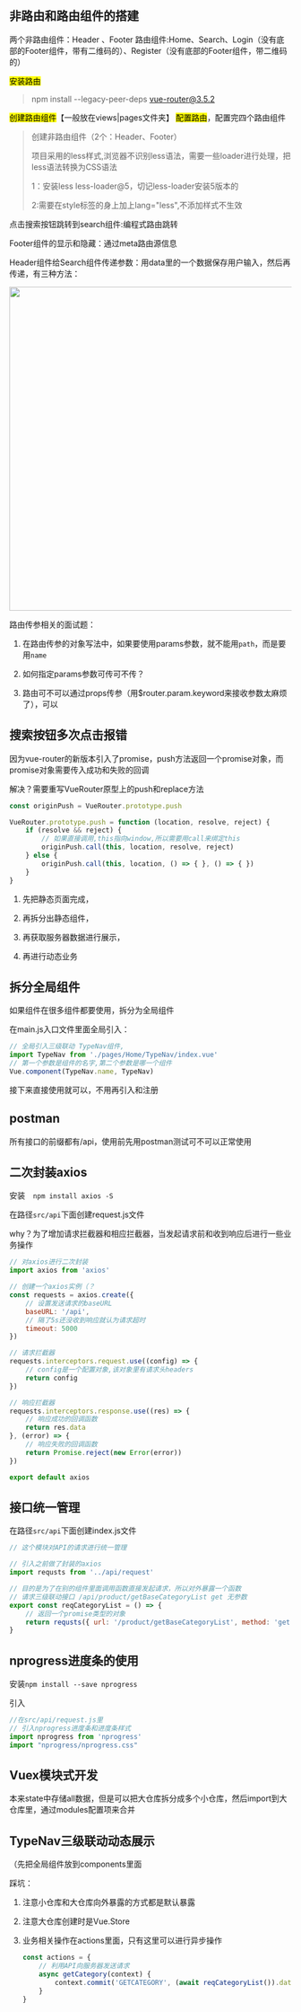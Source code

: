## 非路由和路由组件的搭建

两个非路由组件：Header 、Footer
路由组件:Home、Search、Login（没有底部的Footer组件，带有二维码的）、Register（没有底部的Footer组件，带二维码的）

<mark>安装路由</mark>

> npm install --legacy-peer-deps [vue-router@3.5.2](mailto:vue-router@3.5.2)

<mark>创建路由组件</mark>【一般放在views|pages文件夹】
<mark>配置路由</mark>，配置完四个路由组件

> 创建非路由组件（2个：Header、Footer）
> 
> 项目采用的less样式,浏览器不识别less语法，需要一些loader进行处理，把less语法转换为CSS语法
> 
> 1：安装less less-loader@5，切记less-loader安装5版本的
> 
> 2:需要在style标签的身上加上lang="less",不添加样式不生效

点击搜索按钮跳转到search组件:编程式路由跳转

Footer组件的显示和隐藏：通过meta路由源信息

Header组件给Search组件传递参数：用data里的一个数据保存用户输入，然后再传递，有三种方法：

<img src="file:///C:/Users/10153/AppData/Roaming/marktext/images/2022-03-28-20-08-50-image.png" title="" alt="" width="577">

路由传参相关的面试题：

1. 在路由传参的对象写法中，如果要使用params参数，就不能用`path`，而是要用`name`

2. 如何指定params参数可传可不传？

3. 路由可不可以通过props传参（用$router.param.keyword来接收参数太麻烦了），可以

## 搜索按钮多次点击报错

因为vue-router的新版本引入了promise，push方法返回一个promise对象，而promise对象需要传入成功和失败的回调

解决？需要重写VueRouter原型上的push和replace方法

```js
const originPush = VueRouter.prototype.push

VueRouter.prototype.push = function (location, resolve, reject) {
    if (resolve && reject) {
        // 如果直接调用,this指向window,所以需要用call来绑定this
        originPush.call(this, location, resolve, reject)
    } else {
        originPush.call(this, location, () => { }, () => { })
    }
}
```

1. 先把静态页面完成，

2. 再拆分出静态组件，

3. 再获取服务器数据进行展示，

4. 再进行动态业务

## 拆分全局组件

如果组件在很多组件都要使用，拆分为全局组件

在main.js入口文件里面全局引入：

```js
// 全局引入三级联动 TypeNav组件,
import TypeNav from './pages/Home/TypeNav/index.vue'
// 第一个参数是组件的名字,第二个参数是哪一个组件
Vue.component(TypeNav.name, TypeNav)
```

接下来直接使用就可以，不用再引入和注册

## postman

所有接口的前缀都有/api，使用前先用postman测试可不可以正常使用

## 二次封装axios

安装`  npm install axios -S `

在路径`src/api`下面创建request.js文件

why？为了增加请求拦截器和相应拦截器，当发起请求前和收到响应后进行一些业务操作

```js
// 对axios进行二次封装
import axios from 'axios'

// 创建一个axios实例（？
const requests = axios.create({
    // 设置发送请求的baseURL
    baseURL: '/api',
    // 隔了5s还没收到响应就认为请求超时
    timeout: 5000
})

// 请求拦截器
requests.interceptors.request.use((config) => {
    // config是一个配置对象,该对象里有请求头headers
    return config
})

// 响应拦截器
requests.interceptors.response.use((res) => {
    // 响应成功的回调函数
    return res.data
}, (error) => {
    // 响应失败的回调函数
    return Promise.reject(new Error(error))
})

export default axios
```

## 接口统一管理

在路径`src/api`下面创建index.js文件

```js
// 这个模块对API的请求进行统一管理

// 引入之前做了封装的axios
import requsts from '../api/request'

// 目的是为了在别的组件里面调用函数直接发起请求，所以对外暴露一个函数
// 请求三级联动接口 /api/product/getBaseCategoryList get 无参数
export const reqCategoryList = () => {
    // 返回一个promise类型的对象
    return requsts({ url: '/product/getBaseCategoryList', method: 'get' })
}
```

## nprogress进度条的使用

安装`npm install --save nprogress`

引入

```js
//在src/api/request.js里
// 引入nprogress进度条和进度条样式
import nprogress from 'nprogress'
import "nprogress/nprogress.css"
```

## Vuex模块式开发

本来state中存储all数据，但是可以把大仓库拆分成多个小仓库，然后import到大仓库里，通过modules配置项来合并

## TypeNav三级联动动态展示

（先把全局组件放到components里面

踩坑：

1. 注意小仓库和大仓库向外暴露的方式都是默认暴露

2. 注意大仓库创建时是Vue.Store

3. 业务相关操作在actions里面，只有这里可以进行异步操作
   
   ```js
   const actions = {
       // 利用API向服务器发送请求
       async getCategory(context) {
           context.commit('GETCATEGORY', (await reqCategoryList()).data)
       }
   }
   ```
